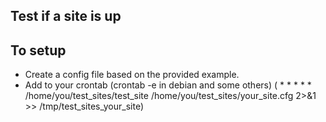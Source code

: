 Test if a site is up
--------------------
To setup
--------
* Create a config file based on the provided example.
* Add to your crontab (crontab -e in debian and some others)
( * * * * * /home/you/test_sites/test_site /home/you/test_sites/your_site.cfg 2>&1 >> /tmp/test_sites_your_site)
